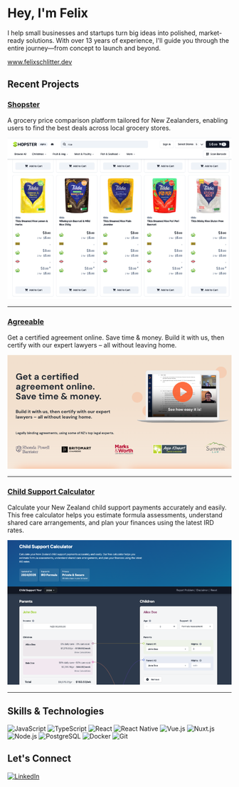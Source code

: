 <h1>Hey, I'm Felix</h1>

<p>I help small businesses and startups turn big ideas into polished, market-ready solutions. With over 13 years of experience, I'll guide you through the entire journey—from concept to launch and beyond.</p>

<p><a href="https://www.felixschlitter.dev">www.felixschlitter.dev</a></p>

<h2>Recent Projects</h2>

### [Shopster](https://www.shopster.nz)

A grocery price comparison platform tailored for New Zealanders, enabling users
to find the best deals across local grocery stores.

[![Shopster Screenshot](images/shopster.png)](https://www.shopster.nz)

---

### [Agreeable](https://agreeable.co.nz)

Get a certified agreement online.  Save time & money.  Build it with us, then
certify with our expert lawyers – all without leaving home.

[![Agreeable Screenshot](images/agreeable.png)](https://agreeable.co.nz)

---

### [Child Support Calculator](https://www.childsupportcalculator.nz)

Calculate your New Zealand child support payments accurately and easily. This
free calculator helps you estimate formula assessments, understand shared care
arrangements, and plan your finances using the latest IRD rates.

[![Child Support Calculator Screenshot](images/childsupportcalc.png)](https://www.childsupportcalculator.nz)

---

<h2>Skills & Technologies</h2>

<p>
  <img src="https://img.shields.io/badge/JavaScript-F7DF1E?style=for-the-badge&logo=javascript&logoColor=black" alt="JavaScript" />
  <img src="https://img.shields.io/badge/TypeScript-3178C6?style=for-the-badge&logo=typescript&logoColor=white" alt="TypeScript" />
  <img src="https://img.shields.io/badge/React-61DAFB?style=for-the-badge&logo=react&logoColor=black" alt="React" />
  <img src="https://img.shields.io/badge/React_Native-61DAFB?style=for-the-badge&logo=react&logoColor=black" alt="React Native" />
  <img src="https://img.shields.io/badge/Vue.js-4FC08D?style=for-the-badge&logo=vue.js&logoColor=white" alt="Vue.js" />
  <img src="https://img.shields.io/badge/Nuxt.js-00DC82?style=for-the-badge&logo=nuxt.js&logoColor=white" alt="Nuxt.js" />
  <img src="https://img.shields.io/badge/Node.js-339933?style=for-the-badge&logo=node.js&logoColor=white" alt="Node.js" />
  <img src="https://img.shields.io/badge/PostgreSQL-4169E1?style=for-the-badge&logo=postgresql&logoColor=white" alt="PostgreSQL" />
  <img src="https://img.shields.io/badge/Docker-2496ED?style=for-the-badge&logo=docker&logoColor=white" alt="Docker" />
  <img src="https://img.shields.io/badge/Git-F05032?style=for-the-badge&logo=git&logoColor=white" alt="Git" />
</p>

<h2>Let's Connect</h2>

<p>
  <a href="https://linkedin.com/in/felixschlitter" target="blank">
    <img align="center" src="https://raw.githubusercontent.com/rahuldkjain/github-profile-readme-generator/master/src/images/icons/Social/linked-in-alt.svg" alt="LinkedIn" height="30" width="40" />
  </a>
</p>
